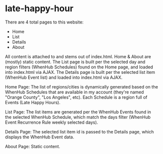 # late-happy-hour

There are 4 total pages to this website:
-  Home
-  List
-  Details
-  About

All content is attached to and stems out of index.html.  Home & About are (mostly) static content.  The List page is built per the selected day and region filters (WhenHub Schedules) found on the Home page, and loaded into index.html via AJAX.  The Details page is built per the selected list item (WhenHub Event list) and loaded into index.html via AJAX.

Home Page:
The list of regions/cities is dynamically generated based on the WhenHub Schedules that are available in my account (they're named "Orange County", "Los Angeles", etc).  Each Schedule is a region full of Events (Late Happy Hours).

List Page:
The list items are generated per the WhenHub Events found in the selected WhenHub Schedule, which match the days filter (WhenHub Event Recurrence Rule weekly selected days).

Details Page:
The selected list item id is passed to the Details page, which displays the WhenHub Event data.

About Page:
Static content.
